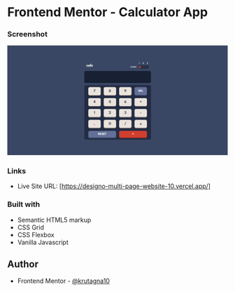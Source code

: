 # Frontend Mentor - Calculator App

### Screenshot

![](Screenshot/Screenshot.png)

### Links

- Live Site URL: [https://designo-multi-page-website-10.vercel.app/]

### Built with

- Semantic HTML5 markup
- CSS Grid
- CSS Flexbox
- Vanilla Javascript

## Author
- Frontend Mentor - [@krutagna10](https://www.frontendmentor.io/profile/krutagna10)